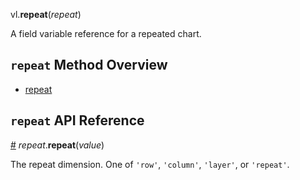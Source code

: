 vl.<b>repeat</b>(<em>repeat</em>)

A field variable reference for a repeated chart.

## <code>repeat</code> Method Overview

* <a href="#repeat">repeat</a>

## <code>repeat</code> API Reference

<a id="repeat" href="#repeat">#</a>
<em>repeat</em>.<b>repeat</b>(<em>value</em>)

The repeat dimension. One of `'row'`, `'column'`, `'layer'`, or `'repeat'`.

